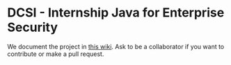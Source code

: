 # DCSI - Internship Java for Enterprise Security

We document the project in [this wiki](https://github.com/raisercostin/dcsi/wiki).
Ask to be a collaborator if you want to contribute or make a pull request.

